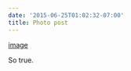 ```yaml
---
date: '2015-06-25T01:02:32-07:00'
title: Photo post
---
```


[image](/img/2015-06-25-photo-post/f95f9766930c473afe9f1668e7d36f779b92ad5cd594943097b21891c44a79f9.jpg)

So true.
